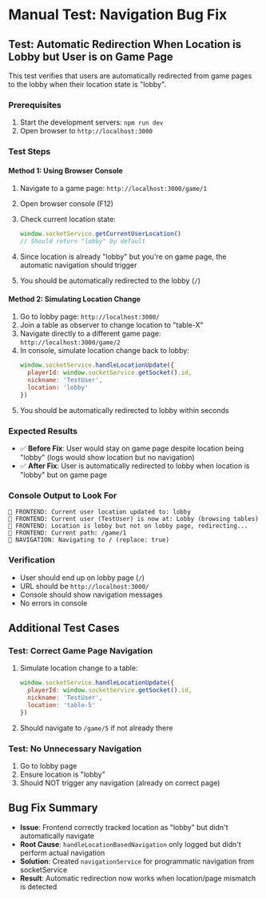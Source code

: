 # Manual Test: Navigation Bug Fix

## Test: Automatic Redirection When Location is Lobby but User is on Game Page

This test verifies that users are automatically redirected from game pages to the lobby when their location state is "lobby".

### Prerequisites
1. Start the development servers: `npm run dev`
2. Open browser to `http://localhost:3000`

### Test Steps

#### Method 1: Using Browser Console
1. Navigate to a game page: `http://localhost:3000/game/1`
2. Open browser console (F12)
3. Check current location state:
   ```javascript
   window.socketService.getCurrentUserLocation()
   // Should return "lobby" by default
   ```

4. Since location is already "lobby" but you're on game page, the automatic navigation should trigger
5. You should be automatically redirected to the lobby (`/`)

#### Method 2: Simulating Location Change
1. Go to lobby page: `http://localhost:3000/`
2. Join a table as observer to change location to "table-X"
3. Navigate directly to a different game page: `http://localhost:3000/game/2`
4. In console, simulate location change back to lobby:
   ```javascript
   window.socketService.handleLocationUpdate({
     playerId: window.socketService.getSocket().id,
     nickname: 'TestUser',
     location: 'lobby'
   })
   ```
5. You should be automatically redirected to lobby within seconds

### Expected Results
- ✅ **Before Fix**: User would stay on game page despite location being "lobby" (logs would show location but no navigation)
- ✅ **After Fix**: User is automatically redirected to lobby when location is "lobby" but on game page

### Console Output to Look For
```
🎯 FRONTEND: Current user location updated to: lobby
🎯 FRONTEND: Current user (TestUser) is now at: Lobby (browsing tables)
🚀 FRONTEND: Location is lobby but not on lobby page, redirecting...
🚀 FRONTEND: Current path: /game/1
🚀 NAVIGATION: Navigating to / (replace: true)
```

### Verification
- User should end up on lobby page (`/`)
- URL should be `http://localhost:3000/`
- Console should show navigation messages
- No errors in console

## Additional Test Cases

### Test: Correct Game Page Navigation
1. Simulate location change to a table:
   ```javascript
   window.socketService.handleLocationUpdate({
     playerId: window.socketService.getSocket().id,
     nickname: 'TestUser',
     location: 'table-5'
   })
   ```
2. Should navigate to `/game/5` if not already there

### Test: No Unnecessary Navigation
1. Go to lobby page
2. Ensure location is "lobby"
3. Should NOT trigger any navigation (already on correct page)

## Bug Fix Summary
- **Issue**: Frontend correctly tracked location as "lobby" but didn't automatically navigate
- **Root Cause**: `handleLocationBasedNavigation` only logged but didn't perform actual navigation
- **Solution**: Created `navigationService` for programmatic navigation from socketService
- **Result**: Automatic redirection now works when location/page mismatch is detected 